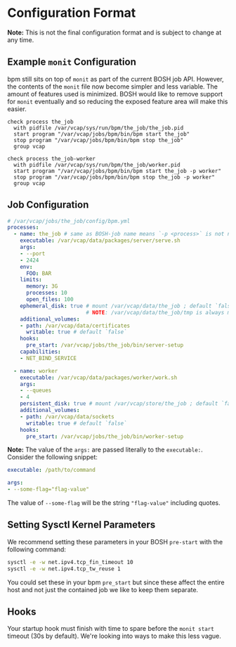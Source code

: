 # Configuration Format

**Note:** This is not the final configuration format and is subject to change at
any time.

## Example `monit` Configuration

bpm still sits on top of `monit` as part of the current BOSH job API.
However, the contents of the `monit` file now become simpler and less variable.
The amount of features used is minimized. BOSH would like to remove support
for `monit` eventually and so reducing the exposed feature area will make this
easier.

```
check process the_job
  with pidfile /var/vcap/sys/run/bpm/the_job/the_job.pid
  start program "/var/vcap/jobs/bpm/bin/bpm start the_job"
  stop program "/var/vcap/jobs/bpm/bin/bpm stop the_job"
  group vcap

check process the_job-worker
  with pidfile /var/vcap/sys/run/bpm/the_job/worker.pid
  start program "/var/vcap/jobs/bpm/bin/bpm start the_job -p worker"
  stop program "/var/vcap/jobs/bpm/bin/bpm stop the_job -p worker"
  group vcap
```

## Job Configuration

```yaml
# /var/vcap/jobs/the_job/config/bpm.yml
processes:
  - name: the_job # same as BOSH-job name means `-p <process>` is not needed
    executable: /var/vcap/data/packages/server/serve.sh
    args:
    - --port
    - 2424
    env:
      FOO: BAR
    limits:
      memory: 3G
      processes: 10
      open_files: 100
    ephemeral_disk: true # mount /var/vcap/data/the_job ; default `false`
                         # NOTE: /var/vcap/data/the_job/tmp is always mounted `rw`
    additional_volumes:
    - path: /var/vcap/data/certificates
      writable: true # default `false`
    hooks:
      pre_start: /var/vcap/jobs/the_job/bin/server-setup
    capabilities:
    - NET_BIND_SERVICE

  - name: worker
    executable: /var/vcap/data/packages/worker/work.sh
    args:
    - --queues
    - 4
    persistent_disk: true # mount /var/vcap/store/the_job ; default `false`
    additional_volumes:
    - path: /var/vcap/data/sockets
      writable: true # default `false`
    hooks:
      pre_start: /var/vcap/jobs/the_job/bin/worker-setup
```

**Note:** The value of the `args:` are passed literally to the `executable:`.
Consider the following snippet:

```yaml
executable: /path/to/command

args:
- --some-flag="flag-value"
```

The value of `--some-flag` will be the string `"flag-value"` including quotes.

## Setting Sysctl Kernel Parameters

We recommend setting these parameters in your BOSH `pre-start` with the
following command:

```bash
sysctl -e -w net.ipv4.tcp_fin_timeout 10
sysctl -e -w net.ipv4.tcp_tw_reuse 1
```

You could set these in your bpm `pre_start` but since these affect the entire
host and not just the contained job we like to keep them separate.

## Hooks

Your startup hook must finish with time to spare before the `monit start`
timeout (30s by default). We're looking into ways to make this less vague.
